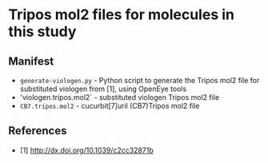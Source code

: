 # Tripos mol2 files for molecules in this study

## Manifest
* `generate-viologen.py` - Python script to generate the Tripos mol2 file for substituted viologen from [1], using OpenEye tools
* 'viologen.tripos.mol2` - substituted viologen Tripos mol2 file
* `CB7.tripos.mol2` - cucurbit[7]uril (CB7)Tripos mol2 file

## References

* [1] http://dx.doi.org/10.1039/c2cc32871b